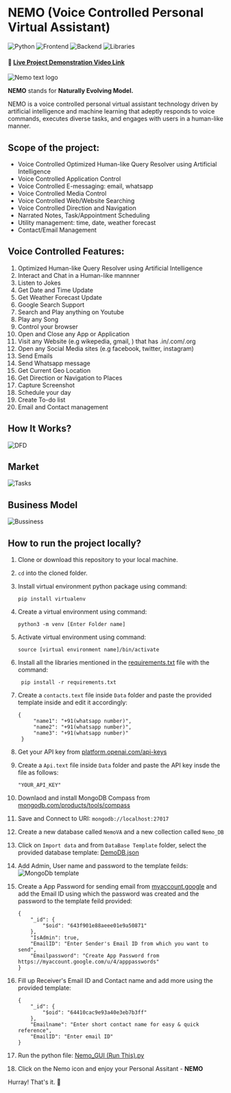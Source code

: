 # NEMO (Voice Controlled Personal Virtual Assistant)

![Python](https://img.shields.io/badge/Python-3.10-blue) ![Frontend](https://img.shields.io/badge/Frontend-Tkinter-fcba03) ![Backend](https://img.shields.io/badge/Backend-MongoDB-darkgreen) ![Libraries](https://img.shields.io/badge/Libraries-SpeechRecognition_|_GoogleTranslate_|_OpenAI_|_BeautifulSoup_|_PyAutoGUI_|_GeoPy_|_PyWhatKit_|_PyGame_|_PyAudio-red)

#### 🔗 [Live Project Demonstration Video Link](https://youtu.be/s6moWG6B47I?si=7vL11BywWyH08WSu)

![Nemo text logo](https://github.com/soumadeep-dey/NEMO-Personal-Virtual-Assistant/assets/111021618/867b6dec-2e6a-44e4-b564-961c3df39775)

**NEMO** stands for **Naturally Evolving Model.**

NEMO is a voice controlled personal virtual assistant technology driven by artificial intelligence and machine learning that adeptly responds to voice commands, executes diverse tasks, and engages with users in a human-like manner.

## Scope of the project:

* Voice Controlled Optimized Human-like Query Resolver using Artificial Intelligence
* Voice Controlled Application Control
* Voice Controlled E-messaging: email, whatsapp
* Voice Controlled Media Control
* Voice Controlled Web/Website Searching
* Voice Controlled Direction and Navigation
* Narrated Notes, Task/Appointment Scheduling
* Utility management: time, date, weather forecast
* Contact/Email Management

## Voice Controlled Features:

1. Optimized Human-like Query Resolver using Artificial Intelligence
2. Interact and Chat in a Human-like mannner
3. Listen to Jokes
4. Get Date and Time Update
5. Get Weather Forecast Update
6. Google Search Support
7. Search and Play anything on Youtube
8. Play any Song
9. Control your browser
10. Open and Close any App or Application
11. Visit any Website (e.g wikepedia, gmail, ) that has .in/.com/.org
12. Open any Social Media sites (e.g facebook, twitter, instagram)
13. Send Emails
14. Send Whatsapp message
15. Get Current Geo Location
16. Get Direction or Navigation to Places
17. Capture Screenshot
18. Schedule your day
19. Create To-do list
20. Email and Contact management

## How It Works?

![DFD](https://github.com/soumadeep-dey/NEMO-Personal-Virtual-Assistant/assets/111021618/4af9e2c1-1caa-42c4-9a9f-f62c828bc5c6)

## Market 

![Tasks](https://github.com/soumadeep-dey/NEMO-Personal-Virtual-Assistant/assets/111021618/c41e4442-3572-479b-b1e4-45f9af094508)

## Business Model

![Bussiness](https://github.com/soumadeep-dey/NEMO-Personal-Virtual-Assistant/assets/111021618/e0ca1f0c-456c-46f4-bd26-4644a5b18ac5)

## How to run the project locally?

1. Clone or download this repository to your local machine.
2. `cd` into the cloned folder.
3. Install virtual environment python package using command:

   ```
   pip install virtualenv
   ```
4. Create a virtual environment using command:

   ```
   python3 -m venv [Enter Folder name]
   ```
5. Activate virtual environment using command:

   ```
   source [virtual environment name]/bin/activate
   ```
6. Install all the libraries mentioned in the [requirements.txt](https://github.com/soumadeep-dey/Movie-Recommendation-System/blob/main/requirements.txt) file with the command:

   ```
    pip install -r requirements.txt
   ```
7. Create a `contacts.text` file inside `Data` folder and paste the provided template inside and edit it accordingly:

   ```
   {
        "name1": "+91(whatsapp number)",
        "name2": "+91(whatsapp number)",
        "name3": "+91(whatsapp number)"
    }
   ```
8. Get your API key from [platform.openai.com/api-keys](https://platform.openai.com/api-keys)
9. Create a `Api.text` file inside `Data` folder and paste the API key insde the file as follows:

   ```
   "YOUR_API_KEY"
   ```
10. Downlaod and install MongoDB Compass from [mongodb.com/products/tools/compass](https://www.mongodb.com/products/tools/compass)
11. Save and Connect to URI:  `mongodb://localhost:27017`
12. Create a new database called `NemoVA` and a new collection called `Nemo_DB`
13. Click on `Import data` and from `DataBase Template` folder, select the provided database template: [DemoDB.json](https://github.com/soumadeep-dey/NEMO-Personal-Virtual-Assistant/blob/main/DataBase%20Template/DemoDB.json)
14. Add Admin, User name and password to the template feilds:
    ![MongoDb template](https://github.com/soumadeep-dey/NEMO-Personal-Virtual-Assistant/assets/111021618/58e49290-833d-4d7a-a342-330b2c3cc1da)
15. Create a App Password for sending email from [myaccount.google](https://myaccount.google.com/u/4/apppasswords) and add the Email ID using which the password was created and the password to the template feild provided:

    ```
    {
        "_id": {
            "$oid": "643f901e88aeee01e9a50871"
        },
        "IsAdmin": true,
        "EmailID": "Enter Sender's Email ID from which you want to send",
        "Emailpassword": "Create App Password from https://myaccount.google.com/u/4/apppasswords"
    }
    ```
16. Fill up Receiver's Email ID and Contact name and add more using the provided template:

    ```
    {
        "_id": {
            "$oid": "64410cac9e93a40e3eb7b3ff"
        },
        "Emailname": "Enter short contact name for easy & quick reference",
        "EmailID": "Enter email ID"
    }

    ```
17. Run the python file: [Nemo_GUI (Run This).py ](https://github.com/soumadeep-dey/NEMO-Personal-Virtual-Assistant/blob/main/Nemo_GUI%20(Run%20This).py)
18. Click on the Nemo icon and enjoy your Personal Assitant - **NEMO**

Hurray! That's it. 🥳
